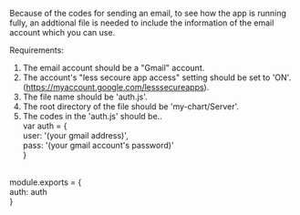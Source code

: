 Because of the codes for sending an email, to see how the app is running fully,
an addtional file is needed to include the information of the email account which you can use.


Requirements:

1) The email account should be a "Gmail" account.
2) The account's "less secoure app access" setting should be set to 'ON'.(https://myaccount.google.com/lesssecureapps).
3) The file name should be 'auth.js'.
4) The root directory of the file should be 'my-chart/Server'.
5) The codes in the 'auth.js' should be..<br/>
      var auth = {<br/>
        user: '(your gmail address)',<br/>
        pass: '(your gmail account's password)'<br/>
      }<br/>
<br/>
      module.exports = {<br/>
        auth: auth<br/>
      }

